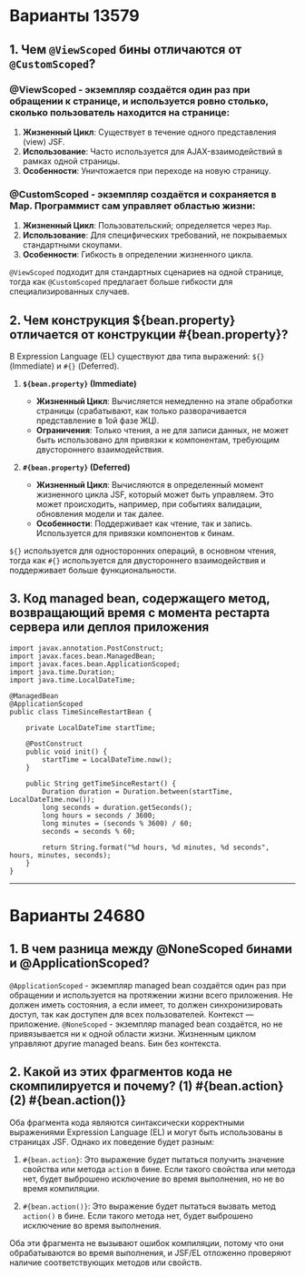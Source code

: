 # Варианты 13579

## 1. Чем `@ViewScoped` бины отличаются от `@CustomScoped`?

### @ViewScoped - экземпляр создаётся один раз при обращении к странице, и используется ровно столько, сколько пользователь находится на странице:

1. **Жизненный Цикл**: Существует в течение одного представления (view) JSF.
2. **Использование**: Часто используется для AJAX-взаимодействий в рамках одной страницы.
3. **Особенности**: Уничтожается при переходе на новую страницу.

### @CustomScoped - экземпляр создаётся и сохраняется в Map. Программист сам управляет областью жизни:

1. **Жизненный Цикл**: Пользовательский; определяется через `Map`.
2. **Использование**: Для специфических требований, не покрываемых стандартными скоупами.
3. **Особенности**: Гибкость в определении жизненного цикла.

`@ViewScoped` подходит для стандартных сценариев на одной странице, тогда как `@CustomScoped` предлагает больше гибкости для специализированных случаев.

## 2. Чем конструкция ${bean.property} отличается от конструкции #{bean.property}?

В Expression Language (EL) существуют два типа выражений: `${}` (Immediate) и `#{}` (Deferred).

1. **`${bean.property}` (Immediate)**
   - **Жизненный Цикл**: Вычисляется немедленно на этапе обработки страницы (срабатывают, как только разворачивается представление в 1ой фазе ЖЦ).
   - **Ограничения**: Только чтения, а не для записи данных, не может быть использовано для привязки к компонентам, требующим двустороннего взаимодействия.
   
2. **`#{bean.property}` (Deferred)**
   - **Жизненный Цикл**: Вычисляются в определенный момент жизненного цикла JSF, который может быть управляем. Это может происходить, например, при событиях валидации, обновления модели и так далее.
   - **Особенности**: Поддерживает как чтение, так и запись. Используется для привязки компонентов к бинам.

`${}` используется для односторонних операций, в основном чтения, тогда как `#{}` используется для двустороннего взаимодействия и поддерживает больше функциональности.

## 3. Код managed bean, содержащего метод, возвращающий время с момента рестарта сервера или деплоя приложения
```
import javax.annotation.PostConstruct;
import javax.faces.bean.ManagedBean;
import javax.faces.bean.ApplicationScoped;
import java.time.Duration;
import java.time.LocalDateTime;

@ManagedBean
@ApplicationScoped
public class TimeSinceRestartBean {

    private LocalDateTime startTime;

    @PostConstruct
    public void init() {
        startTime = LocalDateTime.now();
    }

    public String getTimeSinceRestart() {
        Duration duration = Duration.between(startTime, LocalDateTime.now());
        long seconds = duration.getSeconds();
        long hours = seconds / 3600;
        long minutes = (seconds % 3600) / 60;
        seconds = seconds % 60;

        return String.format("%d hours, %d minutes, %d seconds", hours, minutes, seconds);
    }
}
```
<hr>

# Варианты 24680

## 1. В чем разница между @NoneScoped бинами и @ApplicationScoped?

`@ApplicationScoped` - экземпляр managed bean создаётся один раз при обращении и используется на протяжении жизни всего приложения. Не должен иметь состояния, а если имеет, то должен синхронизировать доступ, так как доступен для всех пользователей. Контекст — приложение.
`@NoneScoped` - экземпляр managed bean создаётся, но не привязывается ни к одной области жизни. Жизненным циклом управляют другие managed beans. Бин без контекста.

## 2. Какой из этих фрагментов кода не скомпилируется и почему? (1) #{bean.action} (2) #{bean.action()}

Оба фрагмента кода являются синтаксически корректными выражениями Expression Language (EL) и могут быть использованы в страницах JSF. Однако их поведение будет разным:

1. `#{bean.action}`: Это выражение будет пытаться получить значение свойства или метода `action` в бине. Если такого свойства или метода нет, будет выброшено исключение во время выполнения, но не во время компиляции.
   
2. `#{bean.action()}`: Это выражение будет пытаться вызвать метод `action()` в бине. Если такого метода нет, будет выброшено исключение во время выполнения.

Оба эти фрагмента не вызывают ошибок компиляции, потому что они обрабатываются во время выполнения, и JSF/EL отложенно проверяют наличие соответствующих методов или свойств.

